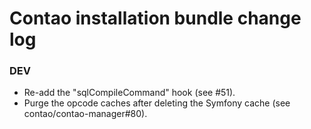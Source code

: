 # Contao installation bundle change log

### DEV

 * Re-add the "sqlCompileCommand" hook (see #51).
 * Purge the opcode caches after deleting the Symfony cache (see contao/contao-manager#80).

